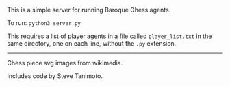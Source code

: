 This is a simple server for running Baroque Chess agents.

To run: `python3 server.py`

This requires a list of player agents in a file called `player_list.txt` in the same directory, one on each line, without the `.py` extension.

***

Chess piece svg images from wikimedia.

Includes code by Steve Tanimoto.
